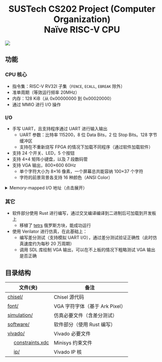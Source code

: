 <div align="center">

# SUSTech CS202 Project (Computer Organization)<br>Naïve RISC-V CPU
  
</div>

![](https://github.com/YanWQ-monad/SUSTech_CS202_Project-CPU/assets/20324409/d366a6d6-91e1-4d1f-aff7-26cf9c334b64)

## 功能

### CPU 核心

- 指令集：RISC-V RV32I 子集（`FENCE`, `ECALL`, `EBREAK` 除外）
- 准单周期（等效运行频率 20MHz）
- 内存：128 KiB（从 0x00000000 到 0x00020000）
- 通过 MMIO 进行 I/O 操作


### I/O

- 手写 UART，且支持程序通过 UART 进行输入输出
  - UART 参数：比特率 115200，8 位 Data Bits，2 位 Stop Bits。128 字节缓冲区
  - 支持在不重新烧写 FPGA 的情况下加载不同程序（通过软件加载软件）
- 支持 24 个开关、LED，5 个按钮
- 支持 4×4 矩阵小键盘，以及 7 段数码管
- 支持 VGA 输出，800×600 60Hz
  - 单个字符大小为 8×16 像素，一个屏幕总共能容纳 100×37 个字符
  - 字符的前景背景各支持 16 种颜色（ANSI Color）

<details>
  <summary> Memory-mapped I/O 地址（点击展开） </summary>

  - `0xFFFFF000`(`r`)：从 UART 读取 1 个字符
  - `0xFFFFF004`(`w`)：向 UART 写入 1 个字符
  - `0xFFFFF008`(`r`)：UART 读 ready（缓冲区是否不为空）
  - `0xFFFFF00C`(`r`)：UART 写 ready（缓冲区是否不满）
  - `0xFFFFF010`(`r`)：当前的 cycles（32 位）
  - `0xFFFFF014`(`r`)：读取小键盘的 1 次输入
  - `0xFFFFF018`(`r`)：小键盘是否有输入（缓冲区是否不为空）
  - `0xFFFFF01C`(`r`)：按键 center 是否按下
  - `0xFFFFF020`(`r`)：按键 up 是否按下
  - `0xFFFFF024`(`r`)：按键 down 是否按下
  - `0xFFFFF028`(`r`)：按键 left 是否按下
  - `0xFFFFF02C`(`r`)：按键 right 是否按下
  - `0xFFFFF030`(`w`)：数码管模式（0: 10 进制，1: 16 进制）
  - `0xFFFFF038`(`w`)：数码管数值
  - `0xFFFFF03C`(`w`)：数码管每个数位的 enable（用 0-7 共 8 个二进制位表示某个数码管是否显示）
  - `0xFFFFF040`(`r`)：中断前的 PC ~~（水分用的）~~
  - `0xFFFFF044`(`r`)：随机数发生器
  - `0xFFFFF1__`(`r`)：24 个 switches（每个 switch 占 4 byte）
  - `0xFFFFF2__`(`w`)：24 个 LED（每个 LED 占 4 byte）
  - `0xFFFD____`(`rw`)：VGA 的字符缓冲区
  - `0xFFFE____`(`rw`)：VGA 的颜色缓冲区  
    注：VGA 缓冲区大小为 256×64 个字符，只有左上角符合屏幕的部分会显示。每个字符的地址均为 4 字节对齐。  
    例：字符 `(x,y) = (5,3)`（从 0 开始）的地址为 `0xFFFD0C14`。
</details>


### 其它
- 软件部分使用 Rust 进行编写，通过交叉编译编译到二进制后可加载到开发板上
  - 移植了 [tetrs](https://github.com/freymo/tetrs) 俄罗斯方块，能成功运行
- 使用 Verilator 进行仿真，在此基础上：
  - 编写差分测试（支持模拟 UART I/O），通过差分测试验证正确性（此时仿真速度约为每秒 20 万周期）
  - 调用 SDL 库绘制 VGA 输出，可以在不上板的情况下粗略测试 VGA 输出是否正确

## 目录结构

|                        文件(夹)                   |   备注   |
|--------------------------------------------------|---------|
| [chisel/](chisel)                                | Chisel 源代码 |
| [font/](font)                                    | VGA 字符字体（基于 Ark Pixel） |
| [simulation/](simulation)                        | 仿真必要文件（含差分测试） |
| [software/](software)                            | 软件部分（使用 Rust 编写） |
| [vivado/](vivado)                                | Vivado 必要文件 |
| &emsp; [constraints.xdc](vivado/constraints.xdc) | Minisys 约束文件 |
| &emsp; [ip/](vivado/ip)                          | Vivado IP 核 |

